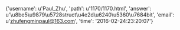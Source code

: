 {'username': u'Paul_Zhu', 'path': u'1170/1170.html', 'answer': u'\u8be5\u9879\u5728struct\u4e2d\u6240\u5360\u7684bit', 'email': u'zhufengminpaul@163.com', 'time': '2016-02-24:23:20:07'}
